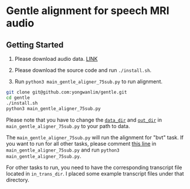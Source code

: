 # Gentle alignment for speech MRI audio

## Getting Started

1. Please download audio data. [LINK]() 

2. Please download the source code and run ```./install.sh```. 

3. Run ```python3 main_gentle_aligner_75sub.py``` to run alignment. 
```bash
git clone git@github.com:yongwanlim/gentle.git
cd gentle
./install.sh
python3 main_gentle_aligner_75sub.py
```

Please note that you have to change the [`data_dir`](https://github.com/yongwanlim/gentle/blob/a1d8ff6b995958660b366078d4cfe49116948568/main_gentle_aligner_75sub.py#L11) and [`out_dir`](https://github.com/yongwanlim/gentle/blob/a1d8ff6b995958660b366078d4cfe49116948568/main_gentle_aligner_75sub.py#L12) in ```main_gentle_aligner_75sub.py``` to your path to data. 

The ```main_gentle_aligner_75sub.py``` will run the alignment for "bvt" task. If you want to run for all other tasks, please comment [this line](https://github.com/yongwanlim/gentle/blob/a1d8ff6b995958660b366078d4cfe49116948568/main_gentle_aligner_75sub.py#L48) in ```main_gentle_aligner_75sub.py``` and run ```python3 main_gentle_aligner_75sub.py```.

For other tasks to run, you need to have the corresponding transcript file located in ```in_trans_dir```. I placed some example transcript files under that directory. 





